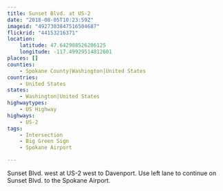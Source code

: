 ```yaml
---
title: Sunset Blvd. at US-2
date: "2018-08-05T10:23:59Z"
imageid: "4927303847516504687"
flickrid: "44153216371"
location:
    latitude: 47.642988526206125
    longitude: -117.49929514812601
places: []
counties:
    - Spokane County|Washington|United States
countries:
    - United States
states:
    - Washington|United States
highwaytypes:
    - US Highway
highways:
    - US-2
tags:
    - Intersection
    - Big Green Sign
    - Spokane Airport

---
```

Sunset Blvd. west at US-2 west to Davenport.  Use left lane to continue on Sunset Blvd. to the Spokane Airport.